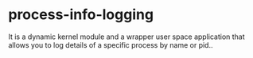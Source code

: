 # process-info-logging
It is a dynamic kernel module and a wrapper user space application that allows you to log details of a specific process by name or pid..
